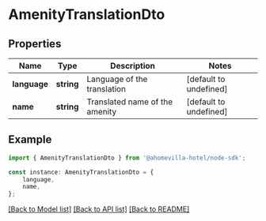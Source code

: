 # AmenityTranslationDto


## Properties

Name | Type | Description | Notes
------------ | ------------- | ------------- | -------------
**language** | **string** | Language of the translation | [default to undefined]
**name** | **string** | Translated name of the amenity | [default to undefined]

## Example

```typescript
import { AmenityTranslationDto } from '@ahomevilla-hotel/node-sdk';

const instance: AmenityTranslationDto = {
    language,
    name,
};
```

[[Back to Model list]](../README.md#documentation-for-models) [[Back to API list]](../README.md#documentation-for-api-endpoints) [[Back to README]](../README.md)
